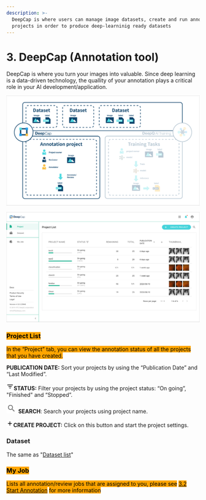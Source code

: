 ```yaml
---
description: >-
  DeepCap is where users can manage image datasets, create and run annotation
  projects in order to produce deep-learninig ready datasets
---
```


# 3. DeepCap (Annotation tool)

DeepCap is where you turn your images into valuable. Since deep learning is a data-driven technology, the quallity of your annotation plays a critical role in your AI development/application.

![](../.gitbook/assets/con-3-0-1.png)

![](../.gitbook/assets/con-3-0-2.png)

### <mark style="background-color:orange;">Project List</mark>

<mark style="background-color:orange;">In the “Project” tab, you can view the annotation status of all the projects that you have created.</mark>

**PUBLICATION DATE:** Sort your projects by using the “Publication Date” and “Last Modified”.

![](../.gitbook/assets/con-icon-11.png)**STATUS:** Filter your projects by using the project status: “On going”, "Finished" and “Stopped”.

![](../.gitbook/assets/con-icon-6.png) **SEARCH**: Search your projects using project name.

![](../.gitbook/assets/con-icon-13.png)**CREATE PROJECT:** Click on this button and start the project settings.

### Dataset

The same as "[Dataset list](../dataset/#dataset-list)"

### <mark style="background-color:orange;">My Job</mark>

<mark style="background-color:orange;">Lists all annotation/review jobs that are assigned to you, please see</mark> [<mark style="background-color:orange;">3.2 Start Annotation</mark>](start-annotation.md#my-job-job-list) <mark style="background-color:orange;">for more information</mark>
